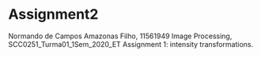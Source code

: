 # Assignment2
Normando de Campos Amazonas Filho, 11561949 Image Processing, SCC0251_Turma01_1Sem_2020_ET Assignment 1: intensity transformations.
